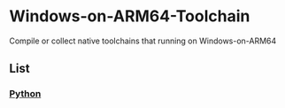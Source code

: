 # Windows-on-ARM64-Toolchain

Compile or collect native toolchains that running on Windows-on-ARM64

## List

### [Python](./Python)
#### 